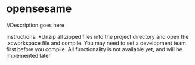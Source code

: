 # opensesame


//Description goes here

Instructions:
*Unzip all zipped files into the project directory and open the .xcworkspace file and compile. You may need to set a development team first before you compile. All functionality is not available yet, and will be implemented later.
  
